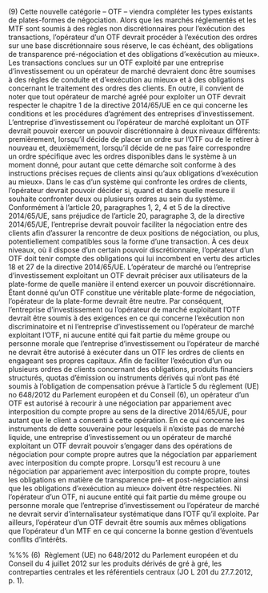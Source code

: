 (9) Cette nouvelle catégorie – OTF – viendra compléter les types existants de plates-formes de négociation. Alors que les marchés réglementés et les MTF sont soumis à des règles non discrétionnaires pour l’exécution des transactions, l’opérateur d’un OTF devrait procéder à l’exécution des ordres sur une base discrétionnaire sous réserve, le cas échéant, des obligations de transparence pré-négociation et des obligations d’«exécution au mieux». Les transactions conclues sur un OTF exploité par une entreprise d’investissement ou un opérateur de marché devraient donc être soumises à des règles de conduite et d’«exécution au mieux» et à des obligations concernant le traitement des ordres des clients. En outre, il convient de noter que tout opérateur de marché agréé pour exploiter un OTF devrait respecter le chapitre 1 de la directive 2014/65/UE en ce qui concerne les conditions et les procédures d’agrément des entreprises d’investissement. L’entreprise d’investissement ou l’opérateur de marché exploitant un OTF devrait pouvoir exercer un pouvoir discrétionnaire à deux niveaux différents: premièrement, lorsqu’il décide de placer un ordre sur l’OTF ou de le retirer à nouveau et, deuxièmement, lorsqu’il décide de ne pas faire correspondre un ordre spécifique avec les ordres disponibles dans le système à un moment donné, pour autant que cette démarche soit conforme à des instructions précises reçues de clients ainsi qu’aux obligations d’«exécution au mieux». Dans le cas d’un système qui confronte les ordres de clients, l’opérateur devrait pouvoir décider si, quand et dans quelle mesure il souhaite confronter deux ou plusieurs ordres au sein du système. Conformément à l’article 20, paragraphes 1, 2, 4 et 5 de la directive 2014/65/UE, sans préjudice de l’article 20, paragraphe 3, de la directive 2014/65/UE, l’entreprise devrait pouvoir faciliter la négociation entre des clients afin d’assurer la rencontre de deux positions de négociation, ou plus, potentiellement compatibles sous la forme d’une transaction. À ces deux niveaux, où il dispose d’un certain pouvoir discrétionnaire, l’opérateur d’un OTF doit tenir compte des obligations qui lui incombent en vertu des articles 18 et 27 de la directive 2014/65/UE. L’opérateur de marché ou l’entreprise d’investissement exploitant un OTF devrait préciser aux utilisateurs de la plate-forme de quelle manière il entend exercer un pouvoir discrétionnaire. Étant donné qu’un OTF constitue une véritable plate-forme de négociation, l’opérateur de la plate-forme devrait être neutre. Par conséquent, l’entreprise d’investissement ou l’opérateur de marché exploitant l’OTF devrait être soumis à des exigences en ce qui concerne l’exécution non discriminatoire et ni l’entreprise d’investissement ou l’opérateur de marché exploitant l’OTF, ni aucune entité qui fait partie du même groupe ou personne morale que l’entreprise d’investissement ou l’opérateur de marché ne devrait être autorisé à exécuter dans un OTF les ordres de clients en engageant ses propres capitaux. Afin de faciliter l’exécution d’un ou plusieurs ordres de clients concernant des obligations, produits financiers structurés, quotas d’émission ou instruments dérivés qui n’ont pas été soumis à l’obligation de compensation prévue à l’article 5 du règlement (UE) no 648/2012 du Parlement européen et du Conseil (6), un opérateur d’un OTF est autorisé à recourir à une négociation par appariement avec interposition du compte propre au sens de la directive 2014/65/UE, pour autant que le client a consenti à cette opération. En ce qui concerne les instruments de dette souveraine pour lesquels il n’existe pas de marché liquide, une entreprise d’investissement ou un opérateur de marché exploitant un OTF devrait pouvoir s’engager dans des opérations de négociation pour compte propre autres que la négociation par appariement avec interposition du compte propre. Lorsqu’il est recouru à une négociation par appariement avec interposition du compte propre, toutes les obligations en matière de transparence pré- et post-négociation ainsi que les obligations d’«exécution au mieux» doivent être respectées. Ni l’opérateur d’un OTF, ni aucune entité qui fait partie du même groupe ou personne morale que l’entreprise d’investissement ou l’opérateur de marché ne devrait servir d’internalisateur systématique dans l’OTF qu’il exploite. Par ailleurs, l’opérateur d’un OTF devrait être soumis aux mêmes obligations que l’opérateur d’un MTF en ce qui concerne la bonne gestion d’éventuels conflits d’intérêts.

%%% (6)  Règlement (UE) no 648/2012 du Parlement européen et du Conseil du 4 juillet 2012 sur les produits dérivés de gré à gré, les contreparties centrales et les référentiels centraux (JO L 201 du 27.7.2012, p. 1).
